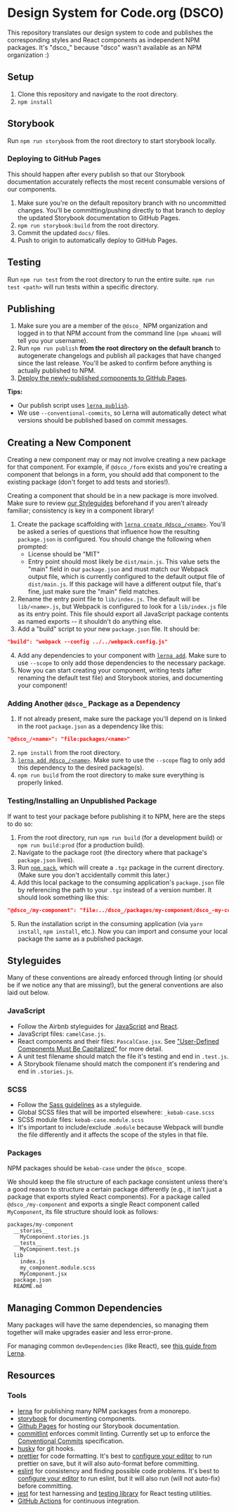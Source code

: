# Design System for Code.org (DSCO)

This repository translates our design system to code and publishes the corresponding styles and React components as independent NPM packages. It's "dsco\_" because "dsco" wasn't available as an NPM organization :)

## Setup

1. Clone this repository and navigate to the root directory.
2. `npm install`

## Storybook

Run `npm run storybook` from the root directory to start storybook locally.

### Deploying to GitHub Pages

This should happen after every publish so that our Storybook documentation accurately reflects the most recent consumable versions of our components.

1. Make sure you're on the default repository branch with no uncommitted changes. You'll be committing/pushing directly to that branch to deploy the updated Storybook documentation to GitHub Pages.
2. `npm run storybook:build` from the root directory.
3. Commit the updated `docs/` files.
4. Push to origin to automatically deploy to GitHub Pages.

## Testing

Run `npm run test` from the root directory to run the entire suite. `npm run test <path>` will run tests within a specific directory.

## Publishing

1. Make sure you are a member of the `@dsco_` NPM organization and logged in to that NPM account from the command line (`npm whoami` will tell you your username).
2. Run `npm run publish` **from the root directory on the default branch** to autogenerate changelogs and publish all packages that have changed since the last release. You'll be asked to confirm before anything is actually published to NPM.
3. [Deploy the newly-published components to GitHub Pages](#deploying-to-github-pages).

**Tips:**

- Our publish script uses [`lerna publish`](https://github.com/lerna/lerna/tree/main/commands/publish#readme).
- We use `--conventional-commits`, so Lerna will automatically detect what versions should be published based on commit messages.

## Creating a New Component

Creating a new component may or may not involve creating a new package for that component. For example, if `@dsco_/form` exists and you're creating a component that belongs in a form, you should add that component to the existing package (don't forget to add tests and stories!).

Creating a component that should be in a new package is more involved. Make sure to review [our Styleguides](#styleguides) beforehand if you aren't already familiar; consistency is key in a component library!

1. Create the package scaffolding with [`lerna create @dsco_/<name>`](https://github.com/lerna/lerna/tree/main/commands/create#readme). You'll be asked a series of questions that influence how the resulting `package.json` is configured. You should change the following when prompted:
   - License should be "MIT"
   - Entry point should most likely be `dist/main.js`. This value sets the "main" field in our `package.json` and must match our Webpack output file, which is currently configured to the default output file of `dist/main.js`. If this package will have a different output file, that's fine, just make sure the "main" field matches.
2. Rename the entry point file to `lib/index.js`. The default will be `lib/<name>.js`, but Webpack is configured to look for a `lib/index.js` file as its entry point. This file should export all JavaScript package contents as named exports -- it shouldn't do anything else.
3. Add a "build" script to your new `package.json` file. It should be:

```json
"build": "webpack --config ../../webpack.config.js"
```

4. Add any dependencies to your component with [`lerna add`](https://github.com/lerna/lerna/tree/main/commands/add#readme). Make sure to use `--scope` to only add those dependencies to the necessary package.
5. Now you can start creating your component, writing tests (after renaming the default test file) and Storybook stories, and documenting your component!

### Adding Another `@dsco_` Package as a Dependency

1. If not already present, make sure the package you'll depend on is linked in the root `package.json` as a dependency like this:

```json
"@dsco_/<name>": "file:packages/<name>"
```

2. `npm install` from the root directory.
3. [`lerna add @dsco_/<name>`](https://github.com/lerna/lerna/tree/main/commands/add#readme). Make sure to use the `--scope` flag to only add this dependency to the desired package(s).
4. `npm run build` from the root directory to make sure everything is properly linked.

### Testing/Installing an Unpublished Package

If want to test your package before publishing it to NPM, here are the steps to do so:

1. From the root directory, run `npm run build` (for a development build) or `npm run build:prod` (for a production build).
2. Navigate to the package root (the directory where that package's `package.json` lives).
3. Run [`npm pack`](https://docs.npmjs.com/cli/v7/commands/npm-pack), which will create a `.tgz` package in the current directory. (Make sure you don't accidentally commit this later.)
4. Add this local package to the consuming application's `package.json` file by referencing the path to your `.tgz` instead of a version number. It should look something like this:

```json
"@dsco_/my-component": "file:../dsco_/packages/my-component/dsco_-my-component-1.0.0.tgz"
```

5. Run the installation script in the consuming application (via `yarn install`, `npm install`, etc.). Now you can import and consume your local package the same as a published package.

## Styleguides

Many of these conventions are already enforced through linting (or should be if we notice any that are missing!), but the general conventions are also laid out below.

### JavaScript

- Follow the Airbnb styleguides for [JavaScript](https://airbnb.io/javascript/) and [React](https://airbnb.io/javascript/react/).
- JavaScript files: `camelCase.js`.
- React components and their files: `PascalCase.jsx`. See ["User-Defined Components Must Be Capitalized"](https://reactjs.org/docs/jsx-in-depth.html#user-defined-components-must-be-capitalized) for more detail.
- A unit test filename should match the file it's testing and end in `.test.js`.
- A Storybook filename should match the component it's rendering and end in `.stories.js`.

### SCSS

- Follow the [Sass guidelines](https://sass-guidelin.es) as a styleguide.
- Global SCSS files that will be imported elsewhere: `_kebab-case.scss`
- SCSS module files: `kebab-case.module.scss`
- It's important to include/exclude `.module` because Webpack will bundle the file differently and it affects the scope of the styles in that file.

### Packages

NPM packages should be `kebab-case` under the `@dsco_` scope.

We should keep the file structure of each package consistent unless there's a good reason to structure a certain package differently (e.g., it isn't just a package that exports styled React components). For a package called `@dsco_/my-component` and exports a single React component called `MyComponent`, its file structure should look as follows:

```text
packages/my-component
  __stories__
    MyComponent.stories.js
  __tests__
    MyComponent.test.js
  lib
    index.js
    my_component.module.scss
    MyComponent.jsx
  package.json
  README.md
```

## Managing Common Dependencies

Many packages will have the same dependencies, so managing them together will make upgrades easier and less error-prone.

For managing common `devDependencies` (like React), see [this guide from Lerna](https://github.com/lerna/lerna#common-devdependencies).

## Resources

### Tools

- [lerna](https://github.com/lerna/lerna) for publishing many NPM packages from a monorepo.
- [storybook](https://storybook.js.org/docs/react/get-started/introduction) for documenting components.
- [Github Pages](https://pages.github.com/) for hosting our Storybook documentation.
- [commitlint](https://commitlint.js.org) enforces commit linting. Currently set up to enforce the [Conventional Commits](https://www.conventionalcommits.org) specification.
- [husky](https://typicode.github.io/husky) for git hooks.
- [prettier](https://prettier.io) for code formatting. It's best to [configure your editor](https://prettier.io/docs/en/editors.html) to run prettier on save, but it will also auto-format before committing.
- [eslint](https://eslint.org) for consistency and finding possible code problems. It's best to [configure your editor](https://eslint.org/docs/user-guide/integrations) to run eslint, but it will also run (will not auto-fix) before committing.
- [jest](https://jestjs.io/) for test harnessing and [testing library](https://testing-library.com/) for React testing utilities.
- [GitHub Actions](https://github.com/features/actions) for continuous integration.
